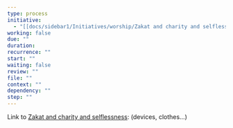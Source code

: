 ```yaml
---
type: process
initiative:
  - "[[docs/sidebar1/Initiatives/worship/Zakat and charity and selflessness|Zakat and charity and selflessness]]"
working: false
due: ""
duration: 
recurrence: ""
start: ""
waiting: false
review: ""
file: ""
context: ""
dependency: ""
step: ""
---
```


Link to [Zakat and charity and selflessness](docs/sidebar1/Initiatives/worship/Zakat%20and%20charity%20and%20selflessness.md): (devices, clothes…)
